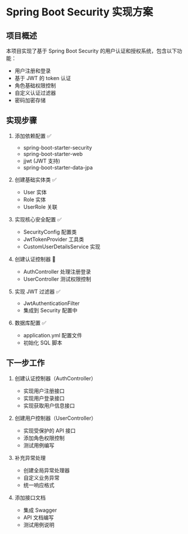 # Spring Boot Security 实现方案

## 项目概述

本项目实现了基于 Spring Boot Security 的用户认证和授权系统，包含以下功能：

-   用户注册和登录
-   基于 JWT 的 token 认证
-   角色基础权限控制
-   自定义认证过滤器
-   密码加密存储

## 实现步骤

1. 添加依赖配置 ✅

    - spring-boot-starter-security
    - spring-boot-starter-web
    - jjwt (JWT 支持)
    - spring-boot-starter-data-jpa

2. 创建基础实体类 ✅

    - User 实体
    - Role 实体
    - UserRole 关联

3. 实现核心安全配置 ✅

    - SecurityConfig 配置类
    - JwtTokenProvider 工具类
    - CustomUserDetailsService 实现

4. 创建认证控制器 🚧

    - AuthController 处理注册登录
    - UserController 测试权限控制

5. 实现 JWT 过滤器 ✅

    - JwtAuthenticationFilter
    - 集成到 Security 配置中

6. 数据库配置 ✅
    - application.yml 配置文件
    - 初始化 SQL 脚本

## 下一步工作

1. 创建认证控制器（AuthController）

    - 实现用户注册接口
    - 实现用户登录接口
    - 实现获取用户信息接口

2. 创建用户控制器（UserController）

    - 实现受保护的 API 接口
    - 添加角色权限控制
    - 测试用例编写

3. 补充异常处理

    - 创建全局异常处理器
    - 自定义业务异常
    - 统一响应格式

4. 添加接口文档
    - 集成 Swagger
    - API 文档编写
    - 测试用例说明
